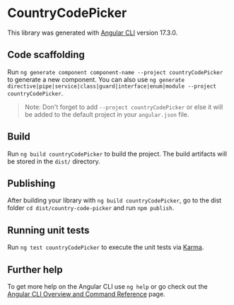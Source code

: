 # CountryCodePicker

This library was generated with [Angular CLI](https://github.com/angular/angular-cli) version 17.3.0.

## Code scaffolding

Run `ng generate component component-name --project countryCodePicker` to generate a new component. You can also use `ng generate directive|pipe|service|class|guard|interface|enum|module --project countryCodePicker`.
> Note: Don't forget to add `--project countryCodePicker` or else it will be added to the default project in your `angular.json` file. 

## Build

Run `ng build countryCodePicker` to build the project. The build artifacts will be stored in the `dist/` directory.

## Publishing

After building your library with `ng build countryCodePicker`, go to the dist folder `cd dist/country-code-picker` and run `npm publish`.

## Running unit tests

Run `ng test countryCodePicker` to execute the unit tests via [Karma](https://karma-runner.github.io).

## Further help

To get more help on the Angular CLI use `ng help` or go check out the [Angular CLI Overview and Command Reference](https://angular.io/cli) page.
